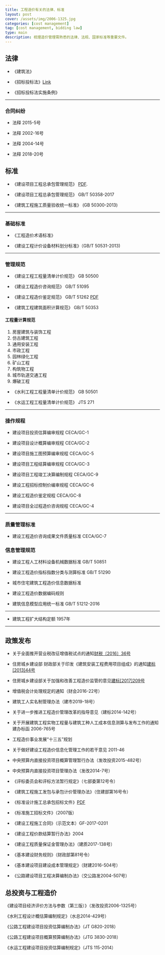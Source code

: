 ```yaml
---
title: 工程造价有关的法律、标准
layout: post
cover: /assets/img/2006-1325.jpg
categories: [cost management]
tag: [cost management, bidding law]
type: main
description: 梳理造价管理需熟悉的法律、法规、国家标准等重要文件。
---
```




## 法律

- 《建筑法》

- 《招标投标法》[Link](http://www.npc.gov.cn/wxzl/gongbao/2000-12/05/content_5004749.htm)

- 《招标投标法实施条例》


------

### 合同纠纷

- 法释 2015-5号

- 法释 2002-16号

- 法释 2004-14号

- 法释 2018-20号


## 标准

- 《建设项目工程总承包管理规范》 [PDF](http://mohurd.gov.cn/wjfb/201706/t20170629_232410.html).

- 《建设项目工程总承包管理规范》 GB/T 50358-2017


- 《建筑工程施工质量验收统一标准》 (GB 50300-2013)


------


### 基础标准

- 《工程造价术语标准》

- 《建设工程计价设备材料划分标准》（GB/T 50531-2013)

------

### 管理规范

- 《建设工程工程量清单计价规范》 GB 50500


- 《建设工程造价咨询规范》 GB/T 51095

- 《建设工程造价鉴定规范》 GB/T 51262 [PDF](http://www.mohurd.gov.cn/wjfb/201803/t20180309_235348.html) 

- 《建筑工程建筑面积计算规范》 GB/T 50353

#### 工程量计算规范

1. 房屋建筑与装饰工程
2. 仿古建筑工程
3. 通用安装工程
4. 市政工程
5. 园林绿化工程
6. 矿山工程
7. 构筑物工程
8. 城市轨道交通工程
9. 爆破工程


- 《水利工程工程量清单计价规范》 GB 50501

- 《水运工程工程量清单计价规范》 JTS 271




------

### 操作规程

- 建设项目投资估算编审规程  CECA/GC-1

- 建设项目设计概算编审规程  CECA/GC-2

- 建设项目施工图预算编审规程  CECA/GC-5

- 建设项目工程结算编审规程  CECA/GC-3

- 建设项目工程竣工决算编制规程  CECA/GC-9

- 建设工程招标控制价编审规程  CECA/GC-6

- 建设工程造价鉴定规程  CECA/GC-8

- 建设项目全过程造价咨询规程  CECA/GC-4

------

### 质量管理标准


- 建设工程造价咨询成果文件质量标准  CECA/GC-7




### 信息管理规范


- 建设工程人工材料设备机械数据标准 GB/T 50851

- 建设工程造价指标指数分类与测算标准 GB/T 51290

- 城市住宅建筑工程造价信息数据标准

- 建设工程造价数据编码规则

- 建筑信息模型应用统一标准 GB/T 51212-2016




------

- 建筑工程扩大结构定额 1957年

------


## 政策发布

- 关于全面推开营业税改征增值税试点的通知[财税〔2016〕36号
](http://www.chinatax.gov.cn/n810341/n810755/c2043931/content.html)

- 住房城乡建设部 财政部关于印发《建筑安装工程费用项目组成》的通知[建标[2013]44号](http://www.mohurd.gov.cn/wjfb/201304/t20130401_213303.html)

- 住房城乡建设部关于加强和改善工程造价监管的意见[建标[2017]209号](http://www.mohurd.gov.cn/wjfb/201709/t20170920_233358.html)

- 增值税会计处理规定的通知（财会2016-22号）

- 建筑工人实名制管理办法（建市2019-18号）

- 关于进一步推进工程造价管理改革的指导意见（建标2014-142号）

- 关于开展建筑工程实物工程量与建筑工种人工成本信息测算与发布工作的通知 建办标函 2006-765号

- 工程造价事业发展“十三五”规划

- 关于做好建设工程造价信息化管理工作的若干意见 2011-46

- 中央预算内直接投资项目概算管理暂行办法（发改投资2015-482号）

- 中央预算内直接投资项目管理办法（发改2014-7号）

- 《评标委员会和评标方法暂行规定》（七部委第12号令）

- 《建筑工程施工发包与承包计价管理办法》（住建部第16号令）

- 《标准设计施工总承包招标文件》[PDF](http://zw.hainan.gov.cn/hlht/upload/20200218/1630/36216d0dba444ca79f6d30d94cec0ce8.pdf)

- 《标准施工招标文件》（2007版）

- 《建设工程施工合同》（示范文本）GF-2017-0201

- 《建设工程价款结算暂行办法》2004

- 《建设工程质量保证金管理办法》（建质2017-138号）

- 《基本建设财务规则》（财政部第81号令）

- 《基本建设项目建设成本管理规定》（财建2016-504号）

- 《公路建设项目工程决算编制办法》（交公路发2004-507号）


## 总投资与工程造价

《建设项目经济评价方法与参数（第三版）》（发改投资2006-1325号）
<!-- ![建设项目经济评价方法与参数](/assets/img/2006-1325.jpg) -->

《水利工程设计概估算编制规定》（水总2014-429号）

《公路工程建设项目投资估算编制办法》（JT G820-2018）

《公路工程建设项目概算预算编制办法》（JTG 3830-2018）

《水运工程建设项目投资估算编制规定》（JTS 115-2014）


